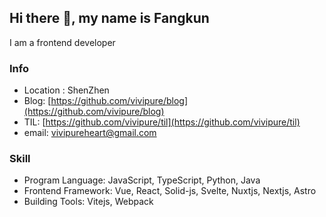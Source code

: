## Hi there 👋, my name is Fangkun

 I am a frontend developer

###  Info
- Location : ShenZhen
- Blog: [https://github.com/vivipure/blog](https://github.com/vivipure/blog)
- TIL: [https://github.com/vivipure/til](https://github.com/vivipure/til)
- email: vivipureheart@gmail.com


###  Skill

- Program Language: JavaScript, TypeScript, Python, Java
- Frontend Framework: Vue, React, Solid-js, Svelte, Nuxtjs, Nextjs, Astro
- Building Tools: Vitejs, Webpack











